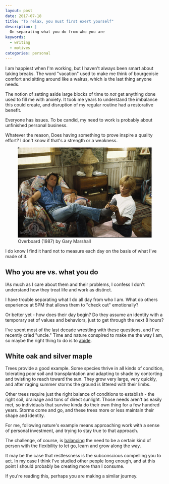 ```yaml
---
layout: post
date: 2017-07-18
title: "To relax, you must first exert yourself"
description: |
  On separating what you do from who you are
keywords:
  - writing
  - motives
categories: personal
---
```

I am happiest when I'm working, but I haven't always been smart about taking breaks. The word "vacation" used to make me think of bourgeoisie comfort and sitting around like a walrus, which is the last thing anyone needs. 

<!--more-->

The notion of setting aside large blocks of time to _not_ get anything done used to fill me with anxiety. It took me years to understand the imbalance this could create, and disruption of my regular routine had a restorative benefit.

Everyone has issues. To be candid, my need to work is probably about unfinished personal business. 

Whatever the reason, Does having something to prove inspire a quality effort? I don't know if that's a strength or a weakness.


<figure class="jb_picture"><img itemprop="image" alt="Overboard (1987) by Gary Marshall" src="/images/2017/07/overboard-1987-goldiehawn-kurt-russell.jpg" longdesc="#e9d79173"><figcaption id="e9d79173">Overboard (1987) by Gary Marshall</figcaption></figure>

I do know I find it hard not to measure each day on the basis of what I've made of it. 

## Who you are vs. what you do

IAs much as I care about them and their problems, I confess I don't understand how they treat life and work as distinct.

I have trouble separating what I do all day from who I am. What do others experience at 5PM that allows them to "check out" emotionally? 

Or better yet - how does their day begin? Do they assume an identity with a temporary set of values and behaviors, just to get through the next 8 hours? 

I've spent most of the last decade wrestling with these questions, and I've recently cried "uncle." Time and nature conspired to make me the way I am, so maybe the right thing to do is to [abide](https://dictionarykiwi.com/2016/10/17/the-dude-abides-what-does-abide-mean-in-that-context/111/).

## White oak and silver maple

Trees provide a good example. Some species thrive in all kinds of condition, tolerating poor soil and transplantation and adapting to shade by contorting and twisting to reach toward the sun. They grow very large, very quickly, and after raging summer storms the ground is littered with their limbs.

Other trees require just the right balance of conditions to establish - the right soil, drainage and tons of direct sunlight. Those needs aren't as easily met, so individuals that survive kinda do their own thing for a few hundred years. Storms come and go, and these trees more or less maintain their shape and identity.

For me, following nature's example means approaching work with a sense of personal investment, and trying to stay true to that approach. 

The challenge, of course, is [balancing](https://www.goodreads.com/quotes/1219761-remain-true-to-yourself-but-move-ever-upward-toward-greater) the need to be a certain kind of person with the flexibility to let go, learn and grow along the way. 

It may be the case that restlessness is the subconscious compelling you to act. In my case I think I've studied other people long enough, and at this point I should probably be creating more than I consume. 

If you're reading this, perhaps you are making a similar journey. 


